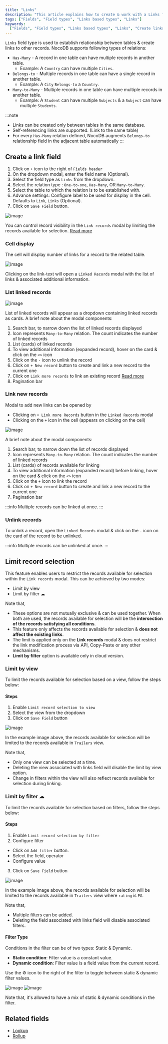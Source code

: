 ```yaml
---
title: "Links"
description: "This article explains how to create & work with a Links field."
tags: ["Fields", "Field types", "Links based types", "Links"]
keywords:
  ["Fields", "Field types", "Links based types", "Links", "Create links field"]
---
```


`Links` field type is used to establish relationship between tables & create links to other records.
NocoDB supports following types of relations:

- `Has-Many` - A record in one table can have multiple records in another table.
  - Example: A `Country` can have multiple `Cities`.
- `Belongs-to` - Multiple records in one table can have a single record in another table.
  - Example: A `City` `Belongs-to` a `Country`.
- `Many-to-Many` - Multiple records in one table can have multiple records in another table.
  - Example: A `Student` can have multiple `Subjects` & a `Subject` can have multiple `Students`.

:::note

- Links can be created only between tables in the same database.
- Self-referencing links are supported. (Link to the same table)
- For every `Has-Many` relation defined, NocoDB augments `Belongs-to` relationship field in the adjacent table automatically
  :::

## Create a link field

1. Click on `+` icon to the right of `Fields header`
2. On the dropdown modal, enter the field name (Optional).
3. Select the field type as `Links` from the dropdown.
4. Select the relation type : `One-to-one`, `Has-Many`, OR `Many-to-Many`.
5. Select the table to which the relation is to be established with.
6. Advance settings: Configure label to be used for display in the cell. Defaults to `Link`, `Links` (Optional).
7. Click on `Save Field` button.

![image](/img/v2/fields/types/links.png)

You can control record visibility in the `Link records` modal by limiting the records available for selection. [Read more](#limit-record-selection)

### Cell display

The cell will display number of links for a record to the related table.

![image](/img/v2/fields/links-cell-display.png)

Clicking on the link-text will open a `Linked Records` modal with the list of links & associated additional information.

### List linked records

![image](/img/v2/fields/linked-record-modal.png)

List of linked records will appear as a dropdown containing linked records as cards. A brief note about the modal components:

1. Search bar, to narrow down the list of linked records displayed
2. Icon represents `Many-to-Many` relation. The count indicates the number of linked records
3. List (cards) of linked records
4. To view additional information (expanded record), hover on the card & click on the `<>` icon
5. Click on the `-` icon to unlink the record
6. Click on `+ New record` button to create and link a new record to the current one
7. Click on `Link more records` to link an existing record [Read more](#link-new-records)
8. Pagination bar

### Link new records

Modal to add new links can be opened by

- Clicking on `+ Link more Records` button in the `Linked Records` modal
- Clicking on the `+` icon in the cell (appears on clicking on the cell)

![image](/img/v2/fields/add-link-modal.png)

A brief note about the modal components:

1. Search bar, to narrow down the list of records displayed
2. Icon represents `Many-to-Many` relation. The count indicates the number of linked records
3. List (cards) of records available for linking
4. To view additional information (expanded record) before linking, hover on the card & click on the `<>` icon
5. Click on the `+` icon to link the record
6. Click on `+ New record` button to create and link a new record to the current one
7. Pagination bar

:::info
Multiple records can be linked at once.
:::

### Unlink records

To unlink a record, open the `Linked Records` modal & click on the `-` icon on the card of the record to be unlinked.

:::info
Multiple records can be unlinked at once.
:::

## Limit record selection

This feature enables users to restrict the records available for selection within the `Link records` modal. This can be achieved by two modes:

- Limit by view
- Limit by filter ☁

Note that,

- These options are not mutually exclusive & can be used together. When both are used, the records available for selection will be the **intersection of the records satisfying all conditions**.
- This feature only affects the records available for selection & **does not affect the existing links**.
- The limit is applied only on the **Link records** modal & does not restrict the link modification process via API, Copy-Paste or any other mechanisms.
- **Limit by filter** option is available only in cloud version.

### Limit by view

To limit the records available for selection based on a view, follow the steps below:

#### Steps

1. Enable `Limit record selection to view`
2. Select the view from the dropdown
3. Click on `Save Field` button

![image](/img/v2/fields/types/limit-by-view.png)

In the example image above, the records available for selection will be limited to the records available in `Trailers` view.

Note that,

- Only one view can be selected at a time.
- Deleting the view associated with links field will disable the limit by view option.
- Change in filters within the view will also reflect records available for selection during linking.

### Limit by filter ☁

To limit the records available for selection based on filters, follow the steps below:

#### Steps

1. Enable `Limit record selection by filter`
2. Configure filter

- Click on `Add filter` button.
- Select the field, operator
- Configure value

3. Click on `Save Field` button

![image](/img/v2/fields/types/limit-by-filter.png)

In the example image above, the records available for selection will be limited to the records available in `Trailers` view where `rating` is `PG`.

Note that,

- Multiple filters can be added.
- Deleting the field associated with links field will disable associated filters.

#### Filter Type

Conditions in the filter can be of two types: Static & Dynamic.

- **Static condition**: Filter value is a constant value.
- **Dynamic condition**: Filter value is a field value from the current record.

Use the ⚙️ icon to the right of the filter to toggle between static & dynamic filter values.

![image](/img/v2/fields/types/link-filter-settings.png)
![image](/img/v2/fields/types/link-filter-settings-2.png)

Note that, it's allowed to have a mix of static & dynamic conditions in the filter.

## Related fields

- [Lookup](020.lookup.md)
- [Rollup](030.rollup.md)
